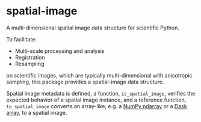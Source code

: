 # spatial-image

A multi-dimensional spatial image data structure for scientific Python.

To facilitate:

- Multi-scale processing and analysis
- Registration
- Resampling

on scientific images, which are typically multi-dimensional with anisotropic
sampling, this package provides a spatial-image data structure.

Spatial image metadata is defined, a function, `is_spatial_image`, verifies
the expected behavior of a spatial image instance, and a reference function,
`to_spatial_image` converts an array-like, e.g. a [NumPy
ndarray](https://docs.scipy.org/doc/numpy/reference/generated/numpy.ndarray.html)
or a [Dask array](https://docs.dask.org/en/latest/array.html), to a spatial
image.
